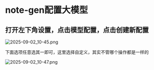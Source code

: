 # note-gen配置大模型

## 打开左下角设置，点击模型配置，点击创建新配置

![2025-09-02_10-45.png](https://cdn.jsdelivr.net/gh/zilong-ding/note-gen-image-sync@main/cda0a884-189e-4ec7-8c11-63dbfee53d10.png)

下面选项任意选其一即可，这里选择自定义，其实不管哪个操作都是一样的

![2025-09-02_10-47.png](https://cdn.jsdelivr.net/gh/zilong-ding/note-gen-image-sync@main/b1031899-7d3c-4ae2-96c9-80c567f3429f.png)
